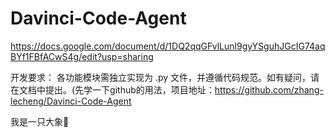 # Davinci-Code-Agent

https://docs.google.com/document/d/1DQ2qqGFvlLunl9gyYSguhJGcIG74aqBYf1FBfACwS4g/edit?usp=sharing

开发要求： 各功能模块需独立实现为 .py 文件，并遵循代码规范。如有疑问，请在文档中提出。(先学一下github的用法，项目地址：https://github.com/zhang-lecheng/Davinci-Code-Agent


我是一只大象🐘
